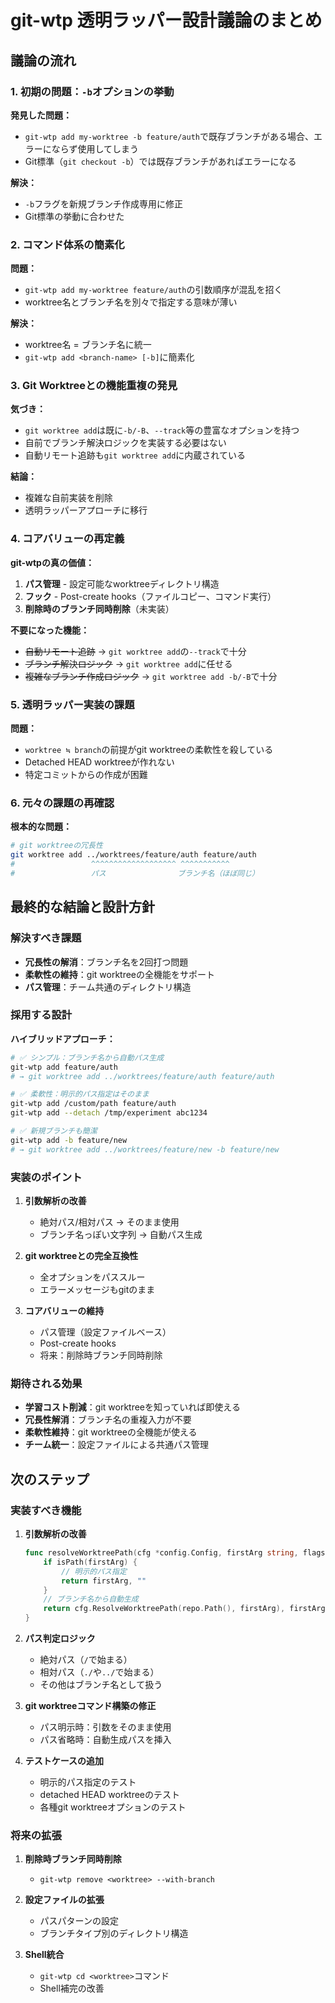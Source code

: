 # git-wtp 透明ラッパー設計議論のまとめ

## 議論の流れ

### 1. 初期の問題：`-b`オプションの挙動

**発見した問題：**
- `git-wtp add my-worktree -b feature/auth`で既存ブランチがある場合、エラーにならず使用してしまう
- Git標準（`git checkout -b`）では既存ブランチがあればエラーになる

**解決：**
- `-b`フラグを新規ブランチ作成専用に修正
- Git標準の挙動に合わせた

### 2. コマンド体系の簡素化

**問題：**
- `git-wtp add my-worktree feature/auth`の引数順序が混乱を招く
- worktree名とブランチ名を別々で指定する意味が薄い

**解決：**
- worktree名 = ブランチ名に統一
- `git-wtp add <branch-name> [-b]`に簡素化

### 3. Git Worktreeとの機能重複の発見

**気づき：**
- `git worktree add`は既に`-b/-B`、`--track`等の豊富なオプションを持つ
- 自前でブランチ解決ロジックを実装する必要はない
- 自動リモート追跡も`git worktree add`に内蔵されている

**結論：**
- 複雑な自前実装を削除
- 透明ラッパーアプローチに移行

### 4. コアバリューの再定義

**git-wtpの真の価値：**
1. **パス管理** - 設定可能なworktreeディレクトリ構造
2. **フック** - Post-create hooks（ファイルコピー、コマンド実行）
3. **削除時のブランチ同時削除**（未実装）

**不要になった機能：**
- ~~自動リモート追跡~~ → `git worktree add`の`--track`で十分
- ~~ブランチ解決ロジック~~ → `git worktree add`に任せる
- ~~複雑なブランチ作成ロジック~~ → `git worktree add -b/-B`で十分

### 5. 透明ラッパー実装の課題

**問題：**
- `worktree ≒ branch`の前提がgit worktreeの柔軟性を殺している
- Detached HEAD worktreeが作れない
- 特定コミットからの作成が困難

### 6. 元々の課題の再確認

**根本的な問題：**
```bash
# git worktreeの冗長性
git worktree add ../worktrees/feature/auth feature/auth
#                 ^^^^^^^^^^^^^^^^^^^ ^^^^^^^^^^^
#                 パス                ブランチ名（ほぼ同じ）
```

## 最終的な結論と設計方針

### 解決すべき課題
- **冗長性の解消**：ブランチ名を2回打つ問題
- **柔軟性の維持**：git worktreeの全機能をサポート
- **パス管理**：チーム共通のディレクトリ構造

### 採用する設計

**ハイブリッドアプローチ：**

```bash
# ✅ シンプル：ブランチ名から自動パス生成
git-wtp add feature/auth
# → git worktree add ../worktrees/feature/auth feature/auth

# ✅ 柔軟性：明示的パス指定はそのまま
git-wtp add /custom/path feature/auth
git-wtp add --detach /tmp/experiment abc1234

# ✅ 新規ブランチも簡潔
git-wtp add -b feature/new
# → git worktree add ../worktrees/feature/new -b feature/new
```

### 実装のポイント

1. **引数解析の改善**
   - 絶対パス/相対パス → そのまま使用
   - ブランチ名っぽい文字列 → 自動パス生成

2. **git worktreeとの完全互換性**
   - 全オプションをパススルー
   - エラーメッセージもgitのまま

3. **コアバリューの維持**
   - パス管理（設定ファイルベース）
   - Post-create hooks
   - 将来：削除時ブランチ同時削除

### 期待される効果

- **学習コスト削減**：git worktreeを知っていれば即使える
- **冗長性解消**：ブランチ名の重複入力が不要
- **柔軟性維持**：git worktreeの全機能が使える
- **チーム統一**：設定ファイルによる共通パス管理

## 次のステップ

### 実装すべき機能

1. **引数解析の改善**
   ```go
   func resolveWorktreePath(cfg *config.Config, firstArg string, flags) (path, branchName string) {
       if isPath(firstArg) {
           // 明示的パス指定
           return firstArg, ""
       }
       // ブランチ名から自動生成
       return cfg.ResolveWorktreePath(repo.Path(), firstArg), firstArg
   }
   ```

2. **パス判定ロジック**
   - 絶対パス（`/`で始まる）
   - 相対パス（`./`や`../`で始まる）
   - その他はブランチ名として扱う

3. **git worktreeコマンド構築の修正**
   - パス明示時：引数をそのまま使用
   - パス省略時：自動生成パスを挿入

4. **テストケースの追加**
   - 明示的パス指定のテスト
   - detached HEAD worktreeのテスト
   - 各種git worktreeオプションのテスト

### 将来の拡張

1. **削除時ブランチ同時削除**
   - `git-wtp remove <worktree> --with-branch`

2. **設定ファイルの拡張**
   - パスパターンの設定
   - ブランチタイプ別のディレクトリ構造

3. **Shell統合**
   - `git-wtp cd <worktree>`コマンド
   - Shell補完の改善